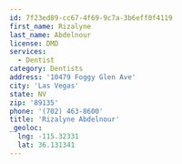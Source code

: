 ```yaml
---
id: 7f23ed89-cc67-4f69-9c7a-3b6eff0f4119
first_name: Rizalyne
last_name: Abdelnour
license: DMD
services:
  - Dentist
category: Dentists
address: '10479 Foggy Glen Ave'
city: 'Las Vegas'
state: NV
zip: '89135'
phone: '(702) 463-8600'
title: 'Rizalyne Abdelnour'
_geoloc:
  lng: -115.32331
  lat: 36.131341
---
```

